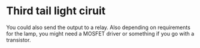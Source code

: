 # Third tail light ciruit

You could also send the output to a relay.  Also depending on requirements for the lamp, you might need a MOSFET driver or something if you go with a transistor.
